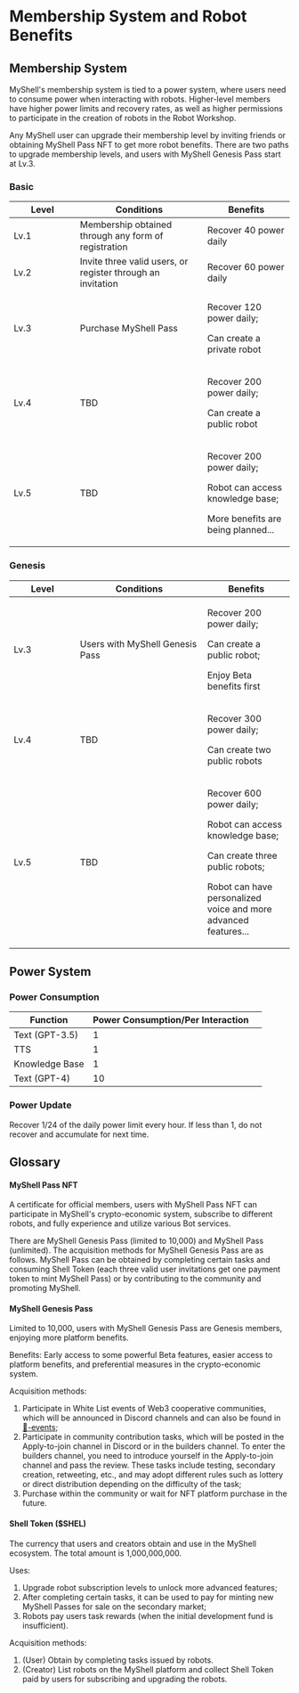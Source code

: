 # Membership System and Robot Benefits

## Membership System

MyShell's membership system is tied to a power system, where users need to consume power when interacting with robots. Higher-level members have higher power limits and recovery rates, as well as higher permissions to participate in the creation of robots in the Robot Workshop.

Any MyShell user can upgrade their membership level by inviting friends or obtaining MyShell Pass NFT to get more robot benefits. There are two paths to upgrade membership levels, and users with MyShell Genesis Pass start at Lv.3.

### Basic

<table><thead><tr><th width="103">Level</th><th width="213">Conditions</th><th>Benefits</th></tr></thead><tbody><tr><td>Lv.1</td><td>Membership obtained through any form of registration</td><td>Recover 40 power daily</td></tr><tr><td>Lv.2</td><td>Invite three valid users, or register through an invitation</td><td>Recover 60 power daily</td></tr><tr><td>Lv.3</td><td>Purchase MyShell Pass</td><td><p>Recover 120 power daily;</p><p>Can create a private robot</p></td></tr><tr><td>Lv.4</td><td>TBD</td><td><p>Recover 200 power daily;</p><p>Can create a public robot</p></td></tr><tr><td>Lv.5</td><td>TBD</td><td><p>Recover 200 power daily;</p><p>Robot can access knowledge base;</p><p>More benefits are being planned...</p></td></tr></tbody></table>

### Genesis

<table><thead><tr><th width="103">Level</th><th width="213">Conditions</th><th>Benefits</th></tr></thead><tbody><tr><td>Lv.3</td><td>Users with MyShell Genesis Pass</td><td><p>Recover 200 power daily;</p><p>Can create a public robot;</p><p>Enjoy Beta benefits first</p></td></tr><tr><td>Lv.4</td><td>TBD</td><td><p>Recover 300 power daily;</p><p>Can create two public robots</p></td></tr><tr><td>Lv.5</td><td>TBD</td><td><p>Recover 600 power daily;</p><p>Robot can access knowledge base;</p><p>Can create three public robots;</p><p>Robot can have personalized voice and more advanced features...</p></td></tr></tbody></table>

## Power System

### Power Consumption

<table><thead><tr><th>Function</th><th>Power Consumption/Per Interaction</th><th data-hidden></th></tr></thead><tbody><tr><td>Text (GPT-3.5)</td><td>1</td><td></td></tr><tr><td>TTS</td><td>1</td><td></td></tr><tr><td>Knowledge Base</td><td>1</td><td></td></tr><tr><td>Text (GPT-4)</td><td>10</td><td></td></tr></tbody></table>

### Power Update

Recover 1/24 of the daily power limit every hour. If less than 1, do not recover and accumulate for next time.

## Glossary

#### MyShell Pass NFT

A certificate for official members, users with MyShell Pass NFT can participate in MyShell's crypto-economic system, subscribe to different robots, and fully experience and utilize various Bot services.

There are MyShell Genesis Pass (limited to 10,000) and MyShell Pass (unlimited). The acquisition methods for MyShell Genesis Pass are as follows. MyShell Pass can be obtained by completing certain tasks and consuming Shell Token (each three valid user invitations get one payment token to mint MyShell Pass) or by contributing to the community and promoting MyShell.

#### MyShell Genesis Pass

Limited to 10,000, users with MyShell Genesis Pass are Genesis members, enjoying more platform benefits.

Benefits: Early access to some powerful Beta features, easier access to platform benefits, and preferential measures in the crypto-economic system.

Acquisition methods:

1. Participate in White List events of Web3 cooperative communities, which will be announced in Discord channels and can also be found in [🎉-events](../🎉-events/ "mention");
2. Participate in community contribution tasks, which will be posted in the Apply-to-join channel in Discord or in the builders channel. To enter the builders channel, you need to introduce yourself in the Apply-to-join channel and pass the review. These tasks include testing, secondary creation, retweeting, etc., and may adopt different rules such as lottery or direct distribution depending on the difficulty of the task;
3. Purchase within the community or wait for NFT platform purchase in the future.

#### Shell Token ($SHEL)

The currency that users and creators obtain and use in the MyShell ecosystem. The total amount is 1,000,000,000.

Uses:

1. Upgrade robot subscription levels to unlock more advanced features;
2. After completing certain tasks, it can be used to pay for minting new MyShell Passes for sale on the secondary market;
3. Robots pay users task rewards (when the initial development fund is insufficient).

Acquisition methods:

1. (User) Obtain by completing tasks issued by robots.
2. (Creator) List robots on the MyShell platform and collect Shell Token paid by users for subscribing and upgrading the robots.